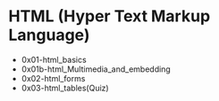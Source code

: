 # HTML (Hyper Text Markup Language)

- 0x01-html_basics
- 0x01b-html_Multimedia_and_embedding
- 0x02-html_forms
- 0x03-html_tables(Quiz)